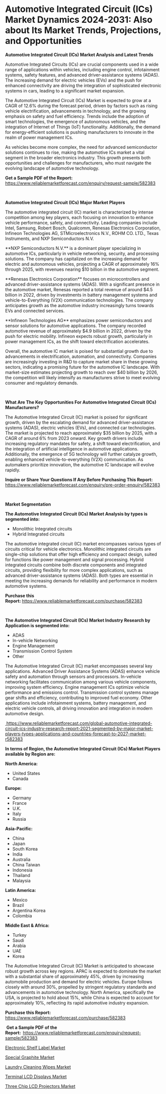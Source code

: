 <p><h1>Automotive Integrated Circuit (ICs) Market Dynamics 2024-2031: Also about Its Market Trends, Projections, and Opportunities</h1></p><p><strong>Automotive Integrated Circuit (ICs) Market Analysis and Latest Trends</strong></p>
<p><p>Automotive Integrated Circuits (ICs) are crucial components used in a wide range of applications within vehicles, including engine control, infotainment systems, safety features, and advanced driver-assistance systems (ADAS). The increasing demand for electric vehicles (EVs) and the push for enhanced connectivity are driving the integration of sophisticated electronic systems in cars, leading to a significant market expansion.</p><p>The Automotive Integrated Circuit (ICs) Market is expected to grow at a CAGR of 12.6% during the forecast period, driven by factors such as rising vehicle electrification, advancements in technology, and the growing emphasis on safety and fuel efficiency. Trends include the adoption of smart technologies, the emergence of autonomous vehicles, and the integration of Internet of Things (IoT) functionality. Additionally, the demand for energy-efficient solutions is pushing manufacturers to innovate in the realm of power management ICs.</p><p>As vehicles become more complex, the need for advanced semiconductor solutions continues to rise, making the automotive ICs market a vital segment in the broader electronics industry. This growth presents both opportunities and challenges for manufacturers, who must navigate the evolving landscape of automotive technology.</p></p>
<p><strong>Get a Sample PDF of the Report:&nbsp;</strong> <a href="https://www.reliablemarketforecast.com/enquiry/request-sample/582383?utm_campaign=1117&utm_medium=2&utm_source=Github&utm_content=ia&utm_term=27092024&utm_id=automotive-integrated-circuit-ics">https://www.reliablemarketforecast.com/enquiry/request-sample/582383</a></p>
<p>&nbsp;</p>
<p><strong>Automotive Integrated Circuit (ICs) Major Market Players</strong></p>
<p><p>The automotive integrated circuit (IC) market is characterized by intense competition among key players, each focusing on innovation to enhance vehicle performance, safety, and connectivity. Leading companies include Intel, Samsung, Robert Bosch, Qualcomm, Renesas Electronics Corporation, Infineon Technologies AG, STMicroelectronics N.V., ROHM CO. LTD., Texas Instruments, and NXP Semiconductors N.V.</p><p>**NXP Semiconductors N.V.** is a dominant player specializing in automotive ICs, particularly in vehicle networking, security, and processing solutions. The company has capitalized on the increasing demand for electric and autonomous vehicles, projecting a CAGR of approximately 16% through 2025, with revenues nearing $10 billion in the automotive segment.</p><p>**Renesas Electronics Corporation** focuses on microcontrollers and advanced driver-assistance systems (ADAS). With a significant presence in the automotive market, Renesas reported a total revenue of around $4.5 billion in 2022, driven by investments in battery management systems and vehicle-to-Everything (V2X) communication technologies. The company anticipates growth as the automotive industry increasingly turns towards EVs and connected services.</p><p>**Infineon Technologies AG** emphasizes power semiconductors and sensor solutions for automotive applications. The company recorded automotive revenue of approximately $4.9 billion in 2022, driven by the push for electric mobility. Infineon expects robust growth, particularly in power management ICs, as the shift toward electrification accelerates.</p><p>Overall, the automotive IC market is poised for substantial growth due to advancements in electrification, automation, and connectivity. Companies are increasingly investing in R&D to capture market share in these growing sectors, indicating a promising future for the automotive IC landscape. With market-size estimates projecting growth to reach over $40 billion by 2026, the competition will likely intensify as manufacturers strive to meet evolving consumer and regulatory demands.</p></p>
<p>&nbsp;</p>
<p><strong>What Are The Key Opportunities For Automotive Integrated Circuit (ICs) Manufacturers?</strong></p>
<p><p>The Automotive Integrated Circuit (IC) market is poised for significant growth, driven by the escalating demand for advanced driver-assistance systems (ADAS), electric vehicles (EVs), and connected car technologies. The market is projected to reach approximately $35 billion by 2025, with a CAGR of around 6% from 2023 onward. Key growth drivers include increasing regulatory mandates for safety, a shift toward electrification, and the integration of artificial intelligence in automotive applications. Additionally, the emergence of 5G technology will further catalyze growth, enabling enhanced vehicle-to-everything (V2X) communication. As automakers prioritize innovation, the automotive IC landscape will evolve rapidly.</p></p>
<p><strong>Inquire or Share Your Questions If Any Before Purchasing This Report:</strong> <a href="https://www.reliablemarketforecast.com/enquiry/pre-order-enquiry/582383?utm_campaign=1117&utm_medium=2&utm_source=Github&utm_content=ia&utm_term=27092024&utm_id=automotive-integrated-circuit-ics">https://www.reliablemarketforecast.com/enquiry/pre-order-enquiry/582383</a></p>
<p>&nbsp;</p>
<p><strong>Market Segmentation</strong></p>
<p><strong>The Automotive Integrated Circuit (ICs) Market Analysis by types is segmented into:</strong></p>
<p><ul><li>Monolithic Integrated circuits</li><li>Hybrid Integrated circuits</li></ul></p>
<p><p>The automotive integrated circuit (IC) market encompasses various types of circuits critical for vehicle electronics. Monolithic integrated circuits are single-chip solutions that offer high efficiency and compact design, suited for functions like power management and signal processing. Hybrid integrated circuits combine both discrete components and integrated circuits, providing flexibility for more complex applications, such as advanced driver-assistance systems (ADAS). Both types are essential in meeting the increasing demands for reliability and performance in modern automotive systems.</p></p>
<p><strong>Purchase this Report:&nbsp;</strong><a href="https://www.reliablemarketforecast.com/purchase/582383?utm_campaign=1117&utm_medium=2&utm_source=Github&utm_content=ia&utm_term=27092024&utm_id=automotive-integrated-circuit-ics">https://www.reliablemarketforecast.com/purchase/582383</a></p>
<p>&nbsp;</p>
<p><strong>The Automotive Integrated Circuit (ICs) Market Industry Research by Application is segmented into:</strong></p>
<p><ul><li>ADAS</li><li>In-vehicle Networking</li><li>Engine Management</li><li>Transmission Control System</li><li>Other</li></ul></p>
<p><p>The Automotive Integrated Circuit (IC) market encompasses several key applications. Advanced Driver Assistance Systems (ADAS) enhance vehicle safety and automation through sensors and processors. In-vehicle networking facilitates communication among various vehicle components, improving system efficiency. Engine management ICs optimize vehicle performance and emissions control. Transmission control systems manage gear shifts and efficiency, contributing to improved fuel economy. Other applications include infotainment systems, battery management, and electric vehicle controls, all driving innovation and integration in modern automotive design.</p></p>
<p><a href="https://www.reliablemarketforecast.com/global-automotive-integrated-circuit-ics-industry-research-report-2021-segmented-by-major-market-players-types-applications-and-countries-forecast-to-2027-market-r582383?utm_campaign=1117&utm_medium=2&utm_source=Github&utm_content=ia&utm_term=27092024&utm_id=automotive-integrated-circuit-ics">&nbsp;https://www.reliablemarketforecast.com/global-automotive-integrated-circuit-ics-industry-research-report-2021-segmented-by-major-market-players-types-applications-and-countries-forecast-to-2027-market-r582383</a></p>
<p><strong>In terms of Region, the Automotive Integrated Circuit (ICs) Market Players available by Region are:</strong></p>
<p>
    <p> <strong> North America: </strong>
        <ul>
            <li>United States</li>
            <li>Canada</li>
        </ul>
        </p> 
    <p> <strong> Europe: </strong>
        <ul>
            <li>Germany</li>
            <li>France</li>
            <li>U.K.</li>
            <li>Italy</li>
            <li>Russia</li>
        </ul>
        </p> 
    <p> <strong> Asia-Pacific: </strong>
        <ul>
            <li>China</li>
            <li>Japan</li>
            <li>South Korea</li>
            <li>India</li>
            <li>Australia</li>
            <li>China Taiwan</li>
            <li>Indonesia</li>
            <li>Thailand</li>
            <li>Malaysia</li>
        </ul>
        </p> 
    <p> <strong> Latin America: </strong>
        <ul>
            <li>Mexico</li>
            <li>Brazil</li>
            <li>Argentina Korea</li>
            <li>Colombia</li>
        </ul>
        </p> 
    <p> <strong> Middle East & Africa: </strong>
        <ul>
            <li>Turkey</li>
            <li>Saudi</li>
            <li>Arabia</li>
            <li>UAE</li>
            <li>Korea</li>
        </ul>
    </p>
    </p>
<p><p>The Automotive Integrated Circuit (IC) Market is anticipated to showcase robust growth across key regions. APAC is expected to dominate the market with a substantial share of approximately 45%, driven by increasing automobile production and demand for electric vehicles. Europe follows closely with around 30%, propelled by stringent regulatory standards and advancements in automotive technology. North America, specifically the USA, is projected to hold about 15%, while China is expected to account for approximately 10%, reflecting its rapid automotive industry expansion.</p></p>
<p><strong>Purchase this Report: </strong><a href="https://www.reliablemarketforecast.com/purchase/582383?utm_campaign=1117&utm_medium=2&utm_source=Github&utm_content=ia&utm_term=27092024&utm_id=automotive-integrated-circuit-ics">https://www.reliablemarketforecast.com/purchase/582383</a></p>
<p>&nbsp;<strong>Get a Sample PDF of the Report:&nbsp;&nbsp;</strong><a href="https://www.reliablemarketforecast.com/enquiry/request-sample/582383?utm_campaign=1117&utm_medium=2&utm_source=Github&utm_content=ia&utm_term=27092024&utm_id=automotive-integrated-circuit-ics">https://www.reliablemarketforecast.com/enquiry/request-sample/582383</a></p>
<p><strong></strong></p>
<p><p><a href="https://www.linkedin.com/pulse/global-electronic-shelf-label-market-trends-forecasts-strategic-zguqc?utm_campaign=1117&utm_medium=2&utm_source=Github&utm_content=ia&utm_term=27092024&utm_id=automotive-integrated-circuit-ics">Electronic Shelf Label Market</a></p><p><a href="https://www.linkedin.com/pulse/global-special-graphite-market-focus-application-end-use-pl2uf?utm_campaign=1117&utm_medium=2&utm_source=Github&utm_content=ia&utm_term=27092024&utm_id=automotive-integrated-circuit-ics">Special Graphite Market</a></p><p><a href="https://issuu.com/reportprime-2/docs/laundry-cleaning-wipes-market-size-_48a987e4646a7f?utm_campaign=1117&utm_medium=2&utm_source=Github&utm_content=ia&utm_term=27092024&utm_id=automotive-integrated-circuit-ics">Laundry Cleaning Wipes Market</a></p><p><a href="https://www.linkedin.com/pulse/global-terminal-lcd-displays-market-status-2024-2031-forecast-w3wzc?utm_campaign=1117&utm_medium=2&utm_source=Github&utm_content=ia&utm_term=27092024&utm_id=automotive-integrated-circuit-ics">Terminal LCD Displays Market</a></p><p><a href="https://issuu.com/reportprime-2/docs/three-chip-lcd-projectors-market-si_9f1a1820bc7981?utm_campaign=1117&utm_medium=2&utm_source=Github&utm_content=ia&utm_term=27092024&utm_id=automotive-integrated-circuit-ics">Three Chip LCD Projectors Market</a></p></p>